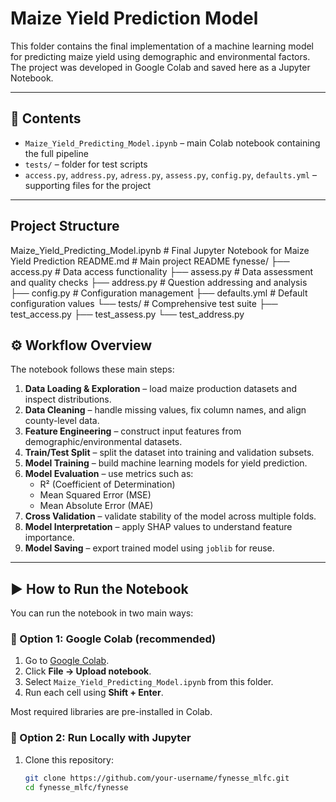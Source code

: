 # Maize Yield Prediction Model 

This folder contains the final implementation of a machine learning model for predicting maize yield using demographic and environmental factors.  
The project was developed in Google Colab and saved here as a Jupyter Notebook.

---

## 📂 Contents
- `Maize_Yield_Predicting_Model.ipynb` – main Colab notebook containing the full pipeline
- `tests/` – folder for test scripts
- `access.py`, `address.py`, `adress.py`, `assess.py`, `config.py`, `defaults.yml` – supporting files for the project

---
## Project Structure
Maize_Yield_Predicting_Model.ipynb # Final Jupyter Notebook for Maize Yield Prediction
README.md # Main project README
fynesse/
├── access.py # Data access functionality
├── assess.py # Data assessment and quality checks
├── address.py # Question addressing and analysis
├── config.py # Configuration management
├── defaults.yml # Default configuration values
└── tests/ # Comprehensive test suite
├── test_access.py
├── test_assess.py
└── test_address.py

## ⚙️ Workflow Overview
The notebook follows these main steps:
1. **Data Loading & Exploration** – load maize production datasets and inspect distributions.
2. **Data Cleaning** – handle missing values, fix column names, and align county-level data.
3. **Feature Engineering** – construct input features from demographic/environmental datasets.
4. **Train/Test Split** – split the dataset into training and validation subsets.
5. **Model Training** – build machine learning models for yield prediction.
6. **Model Evaluation** – use metrics such as:
   - R² (Coefficient of Determination)
   - Mean Squared Error (MSE)
   - Mean Absolute Error (MAE)
7. **Cross Validation** – validate stability of the model across multiple folds.
8. **Model Interpretation** – apply SHAP values to understand feature importance.
9. **Model Saving** – export trained model using `joblib` for reuse.

---

## ▶️ How to Run the Notebook

You can run the notebook in two main ways:

### 🔹 Option 1: Google Colab (recommended)
1. Go to [Google Colab](https://colab.research.google.com/).  
2. Click **File → Upload notebook**.  
3. Select `Maize_Yield_Predicting_Model.ipynb` from this folder.  
4. Run each cell using **Shift + Enter**.  

Most required libraries are pre-installed in Colab.

### 🔹 Option 2: Run Locally with Jupyter
1. Clone this repository:
   ```bash
   git clone https://github.com/your-username/fynesse_mlfc.git
   cd fynesse_mlfc/fynesse
